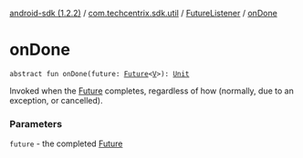 [android-sdk (1.2.2)](../../index.md) / [com.techcentrix.sdk.util](../index.md) / [FutureListener](index.md) / [onDone](./on-done.md)

# onDone

`abstract fun onDone(future: `[`Future`](https://developer.android.com/reference/java/util/concurrent/Future.html)`<`[`V`](index.md#V)`>): `[`Unit`](https://kotlinlang.org/api/latest/jvm/stdlib/kotlin/-unit/index.html)

Invoked when the [Future](https://developer.android.com/reference/java/util/concurrent/Future.html) completes, regardless of how (normally, due to an exception, or cancelled).

### Parameters

`future` - the completed [Future](https://developer.android.com/reference/java/util/concurrent/Future.html)
